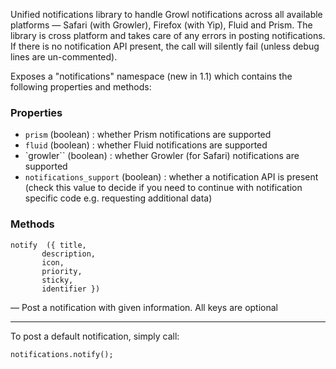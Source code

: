 Unified notifications library to handle Growl notifications across all available platforms — Safari (with Growler), Firefox (with Yip), Fluid and Prism. The library is cross platform and takes care of any errors in posting notifications. If there is no notification API present, the call will silently fail (unless debug lines are un-commented).

Exposes a "notifications" namespace (new in 1.1) which contains the following properties and methods:

### Properties

* `prism` (boolean) : whether Prism notifications are supported
* `fluid` (boolean) : whether Fluid notifications are supported
* `growler`` (boolean) : whether Growler (for Safari) notifications are supported
* `notifications_support` (boolean) : whether a notification API is present (check this value to decide if you need to continue with notification specific code e.g. requesting additional data)
	
	
### Methods
	
	notify 	({ title,
		   description,
		   icon,
		   priority,
		   sticky,
		   identifier })

— Post a notification with given information. All keys are optional

---	

To post a default notification, simply call:

	notifications.notify();